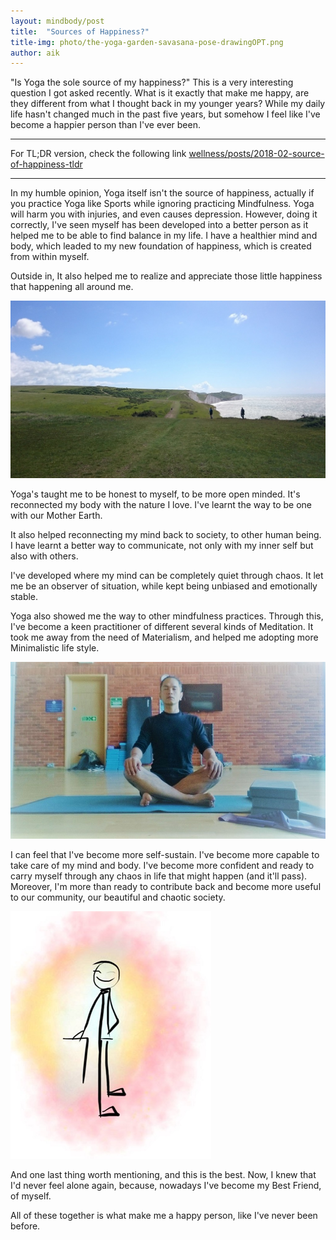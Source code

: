 ```yaml
---
layout: mindbody/post
title:  "Sources of Happiness?"
title-img: photo/the-yoga-garden-savasana-pose-drawingOPT.png
author: aik
---
```

"Is Yoga the sole source of my happiness?" This is a very interesting question I got asked recently. What is it exactly that make me happy, are they different from what I thought back in my younger years? While my daily life hasn't changed much in the past five years, but somehow I feel like I've become a happier person than I've ever been.

---
For TL;DR version, check the following link 
[wellness/posts/2018-02-source-of-happiness-tldr](/wellness/posts/2018-02-source-of-happiness-tldr)

---

In my humble opinion, Yoga itself isn't the source of happiness, actually if you practice Yoga like Sports while ignoring practicing Mindfulness. Yoga will harm you with injuries, and even causes depression. However, doing it correctly, I've seen myself has been developed into a better person as it helped me to be able to find balance in my life. I have a healthier mind and body, which leaded to my new foundation of happiness, which is created from within myself. 

Outside in, It also helped me to realize and appreciate those little happiness that happening all around me.

![meditation](photo/seven-sisters.jpg)

Yoga's taught me to be honest to myself, to be more open minded. It's reconnected my body with the nature I love. I've learnt the way to be one with our Mother Earth.

It also helped reconnecting my mind back to society, to other human being. I have learnt a better way to communicate, not only with my inner self but also with others.

I've developed where my mind can be completely quiet through chaos. It let me be an observer of situation, while kept being unbiased and emotionally stable. 

Yoga also showed me the way to other mindfulness practices. Through this, I've become a keen practitioner of different several kinds of Meditation. It took me away from the need of Materialism, and helped me adopting more Minimalistic life style. 

![meditation](photo/meditation-me.jpg)

I can feel that I've become more self-sustain. I've become more capable to take care of my mind and body. I've become more confident and ready to carry myself through any chaos in life that might happen (and it'll pass). Moreover, I'm more than ready to contribute back and become more useful to our community, our beautiful and chaotic society.

![happyman](photo/happy-stickman.jpg)

And one last thing worth mentioning, and this is the best. 
Now, I knew that I'd never feel alone again, because, nowadays I've become my Best Friend, of myself.

All of these together is what make me a happy person, like I've never been before.





